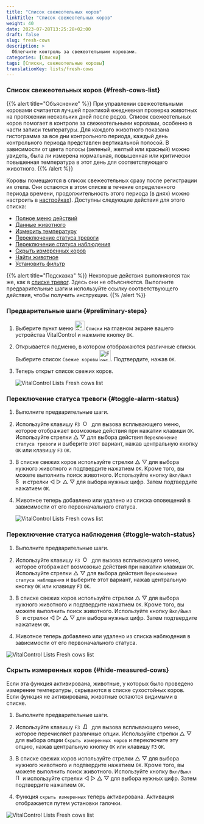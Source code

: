 ```yaml
---
title: "Список свежеотельных коров"
linkTitle: "Список свежеотельных коров"
weight: 40
date: 2023-07-28T13:25:28+02:00
draft: false
slug: fresh-cows
description: >
  Облегчите контроль за свежеотельными коровами.
categories: [Списки]
tags: [Списки, свежеотельные коровы]
translationKey: lists/fresh-cows
---
```

### Список свежеотельных коров {#fresh-cows-list}

{{% alert title="Объяснение" %}}
При управлении свежеотельными коровами считается лучшей практикой ежедневная проверка животных на протяжении нескольких дней после родов. Список свежеотельных коров помогает в контроле за свежеотельными коровами, особенно в части записи температуры. Для каждого животного показана гистограмма за все дни контрольного периода, каждый день контрольного периода представлен вертикальной полосой. В зависимости от цвета полосы (зеленый, желтый или красный) можно увидеть, была ли измерена нормальная, повышенная или критически повышенная температура в этот день для соответствующего животного.
{{% /alert %}}

Коровы помещаются в список свежеотельных сразу после регистрации их отела. Они остаются в этом списке в течение определенного периода времени, продолжительность этого периода (в днях) можно настроить в [настройках](../../settings/data-acquisition/#control-period-of-fresh-cows)).
 Доступны следующие действия для этого списка:

- [Полное меню действий](../alarm/#full-action-menu)
- [Данные животного](../alarm/#animal-data)
- [Измерить температуру](../alarm/#take-temperature)
- [Переключение статуса тревоги](#toggle-alarm-status)
- [Переключение статуса наблюдения](#toggle-watch-status)
- [Скрыть измеренных коров](#hide-measured-cows)
- [Найти животное](../alarm/#search-animal)
- [Установить фильтр](../alarm/#set-filter)

{{% alert title="Подсказка" %}}
Некоторые действия выполняются так же, как в [списке тревог](../alarm). Здесь они не объясняются. Выполните предварительные шаги и используйте ссылку соответствующего действия, чтобы получить инструкции.
{{% /alert %}}

### Предварительные шаги {#preliminary-steps}

1. Выберите пункт меню <img src="/icons/main/lists.svg" width="25" align="bottom" alt="Списки" /> `Списки` на главном экране вашего устройства VitalControl и нажмите кнопку `OK`.

2. Открывается подменю, в котором отображаются различные списки. Выберите список `Свежие коровы` <img src="/icons/lists/freshcows.svg" width="30" align="bottom" alt="Fresh-cows" />. Подтвердите, нажав `OK`.

3. Теперь открыт список свежих коров.

   ![VitalControl Lists Fresh cows list](../images/firststeps4.png "Список свежих коров")

### Переключение статуса тревоги {#toggle-alarm-status}

1. Выполните предварительные шаги.

2. Используйте клавишу `F3` &nbsp;<img src="/icons/footer/open-popup.svg" width="15" align="bottom" alt="Open popup" />&nbsp; для вызова всплывающего меню, которое отображает возможные действия при нажатии клавиши `OK`. Используйте стрелки △ ▽ для выбора действия `Переключение статуса тревоги` и выберите этот вариант, нажав центральную кнопку `OK` или клавишу `F3` `OK`.

3. В списке свежих коров используйте стрелки △ ▽ для выбора нужного животного и подтвердите нажатием `OK`. Кроме того, вы можете выполнить поиск животного. Используйте кнопку `Вкл/Выкл` <img src="/icons/footer/search.svg" width="15" align="bottom" alt="Search" /> и стрелки ◁ ▷ △ ▽ для выбора нужных цифр. Затем подтвердите нажатием `OK`.

4. Животное теперь добавлено или удалено из списка оповещений в зависимости от его первоначального статуса.

   ![VitalControl Lists Fresh cows list](../images/togglealarmstatus.png "Переключение статуса тревоги")

### Переключение статуса наблюдения {#toggle-watch-status}

1. Выполните предварительные шаги.

2. Используйте клавишу `F3` &nbsp;<img src="/icons/footer/open-popup.svg" width="15" align="bottom" alt="Open popup" />&nbsp; для вызова всплывающего меню, которое отображает возможные действия при нажатии клавиши `OK`. Используйте стрелки △ ▽ для выбора действия `Переключение статуса наблюдения` и выберите этот вариант, нажав центральную кнопку `OK` или клавишу `F3` `OK`.

3. В списке свежих коров используйте стрелки △ ▽ для выбора нужного животного и подтвердите нажатием `OK`. Кроме того, вы можете выполнить поиск животного. Используйте кнопку `Вкл/Выкл` <img src="/icons/footer/search.svg" width="15" align="bottom" alt="Search" /> и стрелки ◁ ▷ △ ▽ для выбора нужных цифр. Затем подтвердите нажатием `OK`.

4. Животное теперь добавлено или удалено из списка наблюдения в зависимости от его первоначального статуса.

![VitalControl Lists Fresh cows list](../images/togglewatchstatus.png "Переключить статус наблюдения")

### Скрыть измеренных коров {#hide-measured-cows}

Если эта функция активирована, животные, у которых было проведено измерение температуры, скрываются в списке сухостойных коров. Если функция не активирована, животные остаются видимыми в списке.

1. Выполните предварительные шаги.

2. Используйте клавишу `F3` &nbsp;<img src="/icons/footer/open-popup.svg" width="15" align="bottom" alt="Действия" />&nbsp; для вызова всплывающего меню, которое перечисляет различные опции. Используйте стрелки △ ▽ для выбора опции `Скрыть измеренных коров` и переключите эту опцию, нажав центральную кнопку `OK` или клавишу `F3` `OK`.

3. В списке свежих коров используйте стрелки △ ▽ для выбора нужного животного и подтвердите нажатием `OK`. Кроме того, вы можете выполнить поиск животного. Используйте кнопку `Вкл/Выкл` <img src="/icons/footer/search.svg" width="15" align="bottom" alt="Поиск" /> и используйте стрелки ◁ ▷ △ ▽ для выбора нужных цифр. Затем подтвердите нажатием `OK`.

4. Функция `скрыть измеренных` теперь активирована. Активация отображается путем установки галочки.

![VitalControl Lists Fresh cows list](../images/hidemeasuredcows.png "Скрыть измеренных коров")
